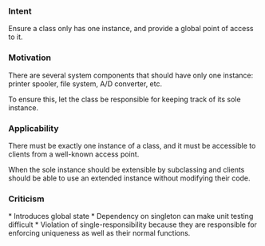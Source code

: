 <h3>Intent</h3>

Ensure a class only has one instance, and provide a global point of access to it.

<h3>Motivation</h3>

There are several system components that should have only one instance: printer spooler,
file system, A/D converter, etc.

To ensure this, let the class be responsible for keeping track of its sole instance. 

<h3>Applicability</h3>

There must be exactly one instance of a class, and it must be accessible to clients 
from a well-known access point.

When the sole instance should be extensible by subclassing and clients should be 
able to use an extended instance without modifying their code. 

<h3>Criticism</h3>
* Introduces global state 
* Dependency on singleton can make unit testing difficult 
* Violation of single-responsibility because they are responsible for enforcing uniqueness as well as their normal functions.